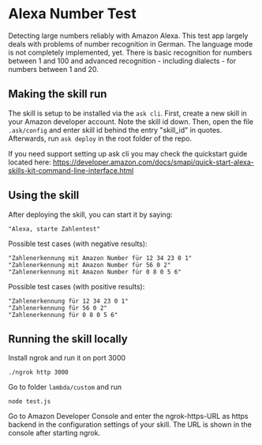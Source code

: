 # Alexa Number Test

Detecting large numbers reliably with Amazon Alexa. This test app largely 
deals with problems of number recognition in German. The language mode is 
not completely implemented, yet. There is basic recognition for numbers
between 1 and 100 and advanced recognition - including dialects - for numbers
between 1 and 20. 
 
## Making the skill run

The skill is setup to be installed via the ```ask cli```. First, create a new
skill in your Amazon developer account. Note the skill id down. Then, open the 
file ```.ask/config``` and enter skill id behind the entry "skill_id" in quotes.
Afterwards, run ```ask deploy``` in the root folder of the repo.

If you need support setting up ask cli you may check the quickstart guide located
here: https://developer.amazon.com/docs/smapi/quick-start-alexa-skills-kit-command-line-interface.html
      
## Using the skill

After deploying the skill, you can start it by saying:
 
    "Alexa, starte Zahlentest"
 
Possible test cases (with negative results):

    "Zahlenerkennung mit Amazon Number für 12 34 23 0 1"
    "Zahlenerkennung mit Amazon Number für 56 0 2"
    "Zahlenerkennung mit Amazon Number für 0 8 0 5 6"
    
Possible test cases (with positive results):

    "Zahlenerkennung für 12 34 23 0 1"
    "Zahlenerkennung für 56 0 2"
    "Zahlenerkennung für 0 8 0 5 6"
    
## Running the skill locally

Install ngrok and run it on port 3000

    ./ngrok http 3000
    
Go to folder ```lambda/custom``` and run

    node test.js
    
Go to Amazon Developer Console and enter the ngrok-https-URL as https 
backend in the configuration settings of your skill. The URL is shown
in the console after starting ngrok.